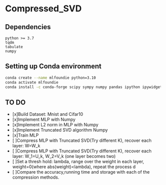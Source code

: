 # Compressed_SVD

## Dependencies

```
python >= 3.7
tqdm
tabulate
numpy
```

## Setting up Conda environment

```sh
conda create --name mlfoundie python=3.10
conda activate mlfoundie
conda install -c conda-forge scipy sympy numpy pandas ipython ipywidgets ipykernel jupyterlab jupytext matplotlib tqdm tabulate "nbconvert[webpdf]"
```

## TO DO

- [x]Build Dataset: Mnist and Cifar10  
- [x]Implement MLP with Numpy  
- [x]Implement L2 norm in MLP with Numpy
- [x]Implement Truncated SVD algorithm Numpy    
- [x]Train MLP  
- [ ]Compress MLP with Truncated SVD(Try different K), recover each layer: W=W_k  
- [ ]Compress MLP with Truncated SVD(Try different K), recover each layer: W_1=U_k, W_2=V_k (one layer becomes two)  
- [ ]Set a thresh hold: lambda, range over the weight in each layer, weight=0(where abs(weight)<lambda), repeat the process  d  
- [ ]Compare the accuracy,running time and storage with each of the compression methods.  
